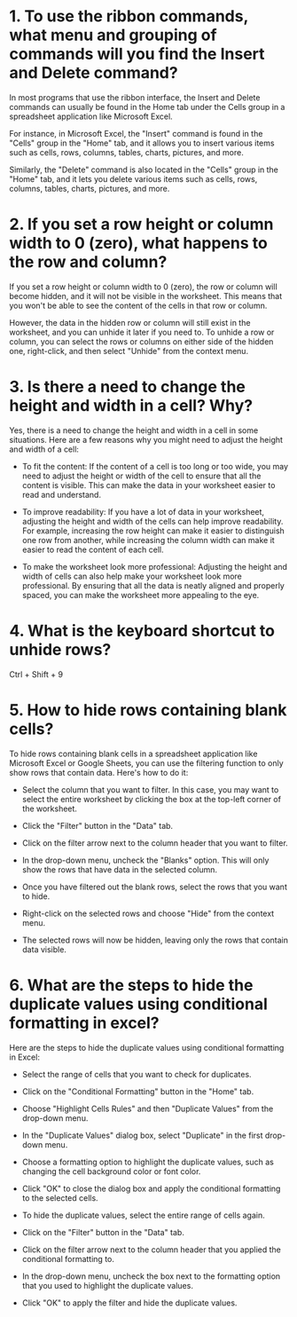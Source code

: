 
# 1. To use the ribbon commands, what menu and grouping of commands will you find the Insert and Delete command?

In most programs that use the ribbon interface, the Insert and Delete commands can usually be found in the Home tab under the Cells group in a spreadsheet application like Microsoft Excel.

For instance, in Microsoft Excel, the "Insert" command is found in the "Cells" group in the "Home" tab, and it allows you to insert various items such as cells, rows, columns, tables, charts, pictures, and more.

Similarly, the "Delete" command is also located in the "Cells" group in the "Home" tab, and it lets you delete various items such as cells, rows, columns, tables, charts, pictures, and more.


# 2. If you set a row height or column width to 0 (zero), what happens to the row and column?

If you set a row height or column width to 0 (zero), the row or column will become hidden, and it will not be visible in the worksheet. This means that you won't be able to see the content of the cells in that row or column.

However, the data in the hidden row or column will still exist in the worksheet, and you can unhide it later if you need to. To unhide a row or column, you can select the rows or columns on either side of the hidden one, right-click, and then select "Unhide" from the context menu.


# 3. Is there a need to change the height and width in a cell? Why?

Yes, there is a need to change the height and width in a cell in some situations. Here are a few reasons why you might need to adjust the height and width of a cell:

+ To fit the content: If the content of a cell is too long or too wide, you may need to adjust the height or width of the cell to ensure that all the content is visible. This can make the data in your worksheet easier to read and understand.

+ To improve readability: If you have a lot of data in your worksheet, adjusting the height and width of the cells can help improve readability. For example, increasing the row height can make it easier to distinguish one row from another, while increasing the column width can make it easier to read the content of each cell.

+ To make the worksheet look more professional: Adjusting the height and width of cells can also help make your worksheet look more professional. By ensuring that all the data is neatly aligned and properly spaced, you can make the worksheet more appealing to the eye.


# 4. What is the keyboard shortcut to unhide rows?

Ctrl + Shift + 9

# 5. How to hide rows containing blank cells?

To hide rows containing blank cells in a spreadsheet application like Microsoft Excel or Google Sheets, you can use the filtering function to only show rows that contain data. Here's how to do it:

+ Select the column that you want to filter. In this case, you may want to select the entire worksheet by clicking the box at the top-left corner of the worksheet.

+ Click the "Filter" button in the "Data" tab.

+ Click on the filter arrow next to the column header that you want to filter.

+ In the drop-down menu, uncheck the "Blanks" option. This will only show the rows that have data in the selected column.

+ Once you have filtered out the blank rows, select the rows that you want to hide.

+ Right-click on the selected rows and choose "Hide" from the context menu.

+ The selected rows will now be hidden, leaving only the rows that contain data visible.


# 6. What are the steps to hide the duplicate values using conditional formatting in excel?

Here are the steps to hide the duplicate values using conditional formatting in Excel:

+ Select the range of cells that you want to check for duplicates.

+ Click on the "Conditional Formatting" button in the "Home" tab.

+ Choose "Highlight Cells Rules" and then "Duplicate Values" from the drop-down menu.

+ In the "Duplicate Values" dialog box, select "Duplicate" in the first drop-down menu.

+ Choose a formatting option to highlight the duplicate values, such as changing the cell background color or font color.

+ Click "OK" to close the dialog box and apply the conditional formatting to the selected cells.

+ To hide the duplicate values, select the entire range of cells again.

+ Click on the "Filter" button in the "Data" tab.

+ Click on the filter arrow next to the column header that you applied the conditional formatting to.

+ In the drop-down menu, uncheck the box next to the formatting option that you used to highlight the duplicate values.

+ Click "OK" to apply the filter and hide the duplicate values.


